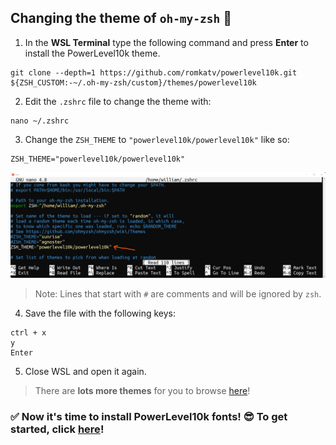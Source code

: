 ## Changing the theme of `oh-my-zsh` 🎨
1. In the **WSL Terminal** type the following command and press **Enter** to install the PowerLevel10k theme.
```
git clone --depth=1 https://github.com/romkatv/powerlevel10k.git ${ZSH_CUSTOM:-~/.oh-my-zsh/custom}/themes/powerlevel10k
```
2. Edit the `.zshrc` file to change the theme with:
```
nano ~/.zshrc
```
3. Change the `ZSH_THEME` to `"powerlevel10k/powerlevel10k"` like so:
```
ZSH_THEME="powerlevel10k/powerlevel10k"
```
![Terminal](/assets/img-5.png "img-5")

> Note: Lines that start with `#` are comments and will be ignored by `zsh`.

4. Save the file with the following keys:
```
ctrl + x
y
Enter
```

5. Close WSL and open it again.

> There are **lots more themes** for you to browse [here](https://github.com/ohmyzsh/ohmyzsh/wiki/Themes)!

### ✅ Now it's time to install **PowerLevel10k** fonts! 😎 To get started, click [here](pl10k-install.md)!